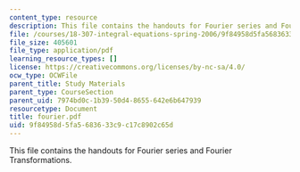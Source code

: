 ```yaml
---
content_type: resource
description: This file contains the handouts for Fourier series and Fourier Transformations.
file: /courses/18-307-integral-equations-spring-2006/9f84958d5fa5683633c9c17c8902c65d_fourier.pdf
file_size: 405601
file_type: application/pdf
learning_resource_types: []
license: https://creativecommons.org/licenses/by-nc-sa/4.0/
ocw_type: OCWFile
parent_title: Study Materials
parent_type: CourseSection
parent_uid: 7974bd0c-1b39-50d4-8655-642e6b647939
resourcetype: Document
title: fourier.pdf
uid: 9f84958d-5fa5-6836-33c9-c17c8902c65d
---
```

This file contains the handouts for Fourier series and Fourier Transformations.